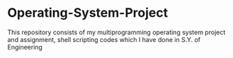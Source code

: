 # Operating-System-Project
This repository consists of my multiprogramming operating system project and assignment, shell scripting codes which I have done in S.Y. of Engineering 
